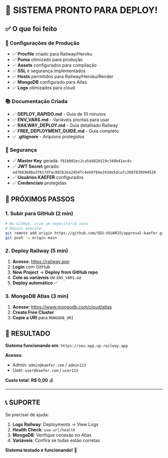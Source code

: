 # 🎉 SISTEMA PRONTO PARA DEPLOY!

## ✅ O que foi feito

### 🔧 Configurações de Produção
- ✅ **Procfile** criado para Railway/Heroku
- ✅ **Puma** otimizado para produção
- ✅ **Assets** configurados para compilação
- ✅ **SSL** e segurança implementados
- ✅ **Hosts** permitidos para Railway/Heroku/Render
- ✅ **MongoDB** configurado para Atlas
- ✅ **Logs** otimizados para cloud

### 📚 Documentação Criada
- ✅ **DEPLOY_RAPIDO.md** - Guia de 10 minutos
- ✅ **ENV_VARS.md** - Variáveis prontas para usar
- ✅ **RAILWAY_DEPLOY.md** - Guia detalhado Railway
- ✅ **FREE_DEPLOYMENT_GUIDE.md** - Guia completo
- ✅ **.gitignore** - Arquivos protegidos

### 🔐 Segurança
- ✅ **Master Key** gerada: `f81b002ec2ca5dd82b519c349b41ec4c`
- ✅ **JWT Secret** gerado: `ed7683680a3f617d7ac802b3ea2454fc4eb9784e243de5dcafc2087839994526`
- ✅ **Usuários KAEFER** configurados
- ✅ **Credenciais** protegidas

## 🚀 PRÓXIMOS PASSOS

### 1. Subir para GitHub (2 min)
```bash
# No GitHub, crie um repositório novo
# Depois execute:
git remote add origin https://github.com/SEU-USUARIO/approval-kaefer.git
git push -u origin main
```

### 2. Deploy Railway (5 min)
1. **Acesse**: https://railway.app
2. **Login** com GitHub
3. **New Project** → **Deploy from GitHub repo**
4. **Cole as variáveis** de `ENV_VARS.md`
5. **Deploy automático** ✅

### 3. MongoDB Atlas (3 min)
1. **Acesse**: https://www.mongodb.com/cloud/atlas
2. **Create Free Cluster**
3. **Copie a URI** para `MONGODB_URI`

## 🎯 RESULTADO

**Sistema funcionando em**: `https://seu-app.up.railway.app`

**Acesso**:
- Admin: `admin@kaefer.com` / `admin123`
- User: `user@kaefer.com` / `user123`

**Custo total**: **R$ 0,00** 💰

---

## 📞 SUPORTE

Se precisar de ajuda:
1. **Logs Railway**: Deployments → View Logs
2. **Health Check**: `sua-url/health`
3. **MongoDB**: Verifique conexão no Atlas
4. **Variáveis**: Confira se todas estão corretas

**Sistema testado e funcionando!** 🎉
